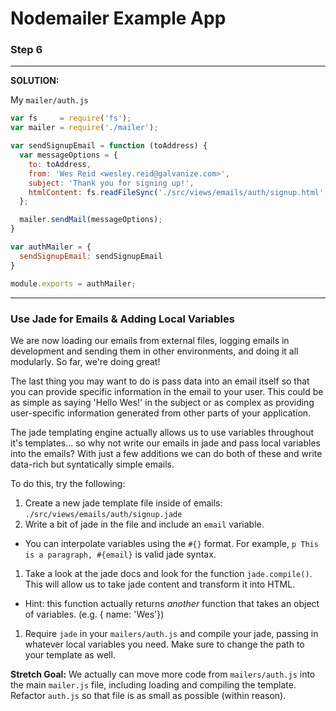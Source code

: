 # Nodemailer Example App

### Step 6

* * *

__SOLUTION:__

My `mailer/auth.js`

```javascript
var fs     = require('fs');
var mailer = require('./mailer');

var sendSignupEmail = function (toAddress) {
  var messageOptions = { 
    to: toAddress,
    from: 'Wes Reid <wesley.reid@galvanize.com>',
    subject: 'Thank you for signing up!',
    htmlContent: fs.readFileSync('./src/views/emails/auth/signup.html', encoding="utf8")
  };

  mailer.sendMail(messageOptions);
}

var authMailer = {
  sendSignupEmail: sendSignupEmail
}

module.exports = authMailer;
```

* * *

### Use Jade for Emails & Adding Local Variables

We are now loading our emails from external files, logging emails in development and sending them in other environments, and doing it all modularly. So far, we're doing great!

The last thing you may want to do is pass data into an email itself so that you can provide specific information in the email to your user. This could be as simple as saying 'Hello Wes!' in the subject or as complex as providing user-specific information generated from other parts of your application.

The jade templating engine actually allows us to use variables throughout it's templates... so why not write our emails in jade and pass local variables into the emails? With just a few additions we can do both of these and write data-rich but syntatically simple emails.

To do this, try the following:

1. Create a new jade template file inside of emails: `./src/views/emails/auth/signup.jade`
1. Write a bit of jade in the file and include an `email` variable.
  * You can interpolate variables using the `#{}` format. For example, `p This is a paragraph, #{email}` is valid jade syntax.
1. Take a look at the jade docs and look for the function `jade.compile()`. This will allow us to take jade content and transform it into HTML.
  * Hint: this function actually returns _another_ function that takes an object of variables. (e.g. { name: 'Wes'})
1. Require `jade` in your `mailers/auth.js` and compile your jade, passing in whatever local variables you need. Make sure to change the path to your template as well.

__Stretch Goal:__ We actually can move more code from `mailers/auth.js` into the main `mailer.js` file, including loading and compiling the template. Refactor `auth.js` so that file is as small as possible (within reason).